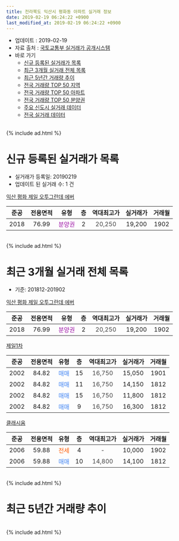 ```yaml
---
title: 전라북도 익산시 평화동 아파트 실거래 정보
date: 2019-02-19 06:24:22 +0900
last_modified_at: 2019-02-19 06:24:22 +0900
---
```


* 업데이트 : 2019-02-19
* 자료 출처 : [국토교통부 실거래가 공개시스템](http://rt.molit.go.kr)
* 바로 가기
    * [신규 등록된 실거래가 목록](#신규-등록된-실거래가-목록)
    * [최근 3개월 실거래 전체 목록](#최근-3개월-실거래-전체-목록)
    * [최근 5년간 거래량 추이](#최근-5년간-거래량-추이)
    * [전국 거래량 TOP 50 지역](https://inasie.github.io/apt-trade-info/최근-3개월-전국에서-가장-거래가-많이-발생한-지역)
    * [전국 거래량 TOP 50 아파트](https://inasie.github.io/apt-trade-info/최근-3개월-전국에서-가장-거래가-많이-발생한-아파트)
    * [전국 거래량 TOP 50 분양권](https://inasie.github.io/apt-trade-info/최근-3개월-전국에서-가장-거래가-많이-발생한-분양권)
    * [주요 신도시 실거래 데이터](https://inasie.github.io/apt-trade-info/주요-신도시)
    * [전국 실거래 데이터](https://inasie.github.io/apt-trade-info/전국)
<br>
{% include ad.html %}
<br>

# 신규 등록된 실거래가 목록
* 실거래가 등록일: 20190219
* 업데이트 된 실거래 수: 1 건


[익산 평화 제일 오투그란데 에버](https://search.naver.com/search.naver?query=%EC%A0%84%EB%9D%BC%EB%B6%81%EB%8F%84+%EC%9D%B5%EC%82%B0%EC%8B%9C+%ED%8F%89%ED%99%94%EB%8F%99+%EC%9D%B5%EC%82%B0+%ED%8F%89%ED%99%94+%EC%A0%9C%EC%9D%BC+%EC%98%A4%ED%88%AC%EA%B7%B8%EB%9E%80%EB%8D%B0+%EC%97%90%EB%B2%84)

|준공|전용면적|유형|층|역대최고가|실거래가|거래월|
|:---:|:---:|:---:|:---:|:---:|:---:|:---:|
|2018|76.99|<span style="color:#9C11A5">분양권</span>|2|<span style="color:#444444">20,250</span>|19,200|1902|


<br>
{% include ad.html %}
<br>

# 최근 3개월 실거래 전체 목록
* 기준: 201812-201902


[익산 평화 제일 오투그란데 에버](https://search.naver.com/search.naver?query=%EC%A0%84%EB%9D%BC%EB%B6%81%EB%8F%84+%EC%9D%B5%EC%82%B0%EC%8B%9C+%ED%8F%89%ED%99%94%EB%8F%99+%EC%9D%B5%EC%82%B0+%ED%8F%89%ED%99%94+%EC%A0%9C%EC%9D%BC+%EC%98%A4%ED%88%AC%EA%B7%B8%EB%9E%80%EB%8D%B0+%EC%97%90%EB%B2%84)

|준공|전용면적|유형|층|역대최고가|실거래가|거래월|
|:---:|:---:|:---:|:---:|:---:|:---:|:---:|
|2018|76.99|<span style="color:#9C11A5">분양권</span>|2|<span style="color:#444444">20,250</span>|19,200|1902|

[제일1차](https://search.naver.com/search.naver?query=%EC%A0%84%EB%9D%BC%EB%B6%81%EB%8F%84+%EC%9D%B5%EC%82%B0%EC%8B%9C+%ED%8F%89%ED%99%94%EB%8F%99+%EC%A0%9C%EC%9D%BC1%EC%B0%A8)

|준공|전용면적|유형|층|역대최고가|실거래가|거래월|
|:---:|:---:|:---:|:---:|:---:|:---:|:---:|
|2002|84.82|<span style="color:#4285f3">매매</span>|15|<span style="color:#444444">16,750</span>|15,050|1901|
|2002|84.82|<span style="color:#4285f3">매매</span>|11|<span style="color:#444444">16,750</span>|14,150|1812|
|2002|84.82|<span style="color:#4285f3">매매</span>|15|<span style="color:#444444">16,750</span>|11,800|1812|
|2002|84.82|<span style="color:#4285f3">매매</span>|9|<span style="color:#444444">16,750</span>|16,300|1812|

[클래시움](https://search.naver.com/search.naver?query=%EC%A0%84%EB%9D%BC%EB%B6%81%EB%8F%84+%EC%9D%B5%EC%82%B0%EC%8B%9C+%ED%8F%89%ED%99%94%EB%8F%99+%ED%81%B4%EB%9E%98%EC%8B%9C%EC%9B%80)

|준공|전용면적|유형|층|역대최고가|실거래가|거래월|
|:---:|:---:|:---:|:---:|:---:|:---:|:---:|
|2006|59.88|<span style="color:#ff5a00">전세</span>|4|<span style="color:#444444">-</span>|10,000|1902|
|2006|59.88|<span style="color:#4285f3">매매</span>|10|<span style="color:#444444">14,800</span>|14,100|1812|


<br>
{% include ad.html %}
<br>

# 최근 5년간 거래량 추이


<div style="width:100%;">
    <canvas id="deal_progress" height="200"></canvas>
</div>

<script>
new Chart(document.getElementById("deal_progress"), {
    type: 'line',
    data: {
        labels: ['201402','201403','201404','201405','201406','201407','201408','201409','201410','201411','201412','201501','201502','201503','201504','201505','201506','201507','201508','201509','201510','201511','201512','201601','201602','201603','201604','201605','201606','201607','201608','201609','201610','201611','201612','201701','201702','201703','201704','201705','201706','201707','201708','201709','201710','201711','201712','201801','201802','201803','201804','201805','201806','201807','201808','201809','201810','201811','201812','201901','201902'],
        datasets: [{
            label: '매매',
            pointRadius: 1,
            data: [5, 7, 4, 4, 3, 0, 4, 4, 7, 8, 4, 7, 6, 10, 6, 4, 5, 6, 4, 4, 3, 6, 1, 5, 7, 3, 7, 8, 5, 12, 5, 11, 5, 4, 7, 7, 2, 5, 3, 3, 2, 4, 2, 1, 8, 3, 2, 6, 5, 6, 8, 9, 10, 9, 10, 12, 13, 7, 4, 1, 1],
            borderColor: "rgba(255, 201, 14, 1)",
            backgroundColor: "rgba(255, 201, 14, 0.5)",
            fill: false,
            lineTension: 0
        },{
            label: '전월세',
            pointRadius: 1,
            data: [4, 1, 2, 1, 0, 1, 2, 3, 0, 1, 1, 3, 2, 3, 2, 2, 1, 1, 1, 0, 0, 0, 0, 0, 2, 0, 0, 0, 2, 1, 1, 0, 1, 0, 0, 0, 1, 1, 1, 3, 0, 2, 0, 1, 1, 0, 0, 1, 0, 1, 1, 0, 3, 1, 5, 4, 1, 1, 0, 0, 1],
            borderColor: "rgba(0, 141, 185, 1)",
            backgroundColor: "rgba(0, 141, 185, 0.5)",
            fill: false,
            lineTension: 0
        }
        ]
    },
    options: {
        responsive: true,
        title: {
            display: false
        },
        tooltips: {
            mode: 'index',
            intersect: false
        },
        hover: {
            mode: 'nearest',
            intersect: true
        },
        scales: {
            xAxes: [{
                display: true,
                scaleLabel: {
                    display: true,
                    labelString: '년/월'
                }
            }],
            yAxes: [{
                display: true,
                ticks: {
                    suggestedMin: 0,
                },
                scaleLabel: {
                    display: true,
                    labelString: '실거래 수'
                }
            }]
        }
    }
});

</script>


<br>
{% include ad.html %}
<br>

